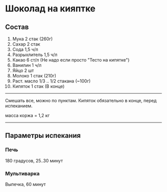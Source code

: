 # Шоколад на кияптке

## Состав

1. Мука 2 стак (260г)
2. Сахар 2 стак
3. Сода 1,5 ч/л
4. Разрыхлитель 1,5 ч/л
5. Какао 6 ст/л (Не надо если просто "Тесто на кипятке")
6. Ванилин 1 ч/л
7. Яйцо 2 шт
8. Молоко 1 стак (210г)
9. Раст. масло 1/3 .. 1/2 стакана (~100г)
10. Кипяток 1 стак (В конце)

---

Смешать все, можно по пунктам.
Кипяток обязательно в конце, перед испеканием.

масса коржа = 1,2 кг

---

## Параметры испекания

### Печь

180 градусов, 25..30 минут

### Мультиварка

Выпечка, 60 минут

